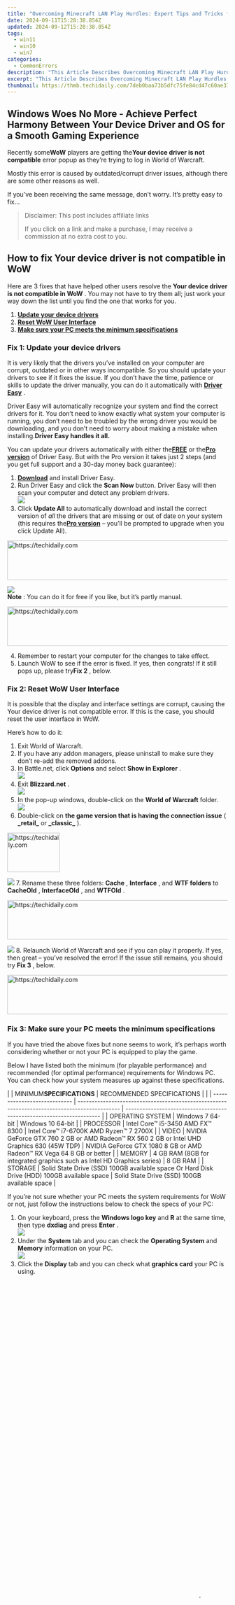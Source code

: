 ```yaml
---
title: "Overcoming Minecraft LAN Play Hurdles: Expert Tips and Tricks for Smooth Gaming"
date: 2024-09-11T15:28:38.854Z
updated: 2024-09-12T15:28:38.854Z
tags:
  - win11
  - win10
  - win7
categories:
  - CommonErrors
description: "This Article Describes Overcoming Minecraft LAN Play Hurdles: Expert Tips and Tricks for Smooth Gaming"
excerpt: "This Article Describes Overcoming Minecraft LAN Play Hurdles: Expert Tips and Tricks for Smooth Gaming"
thumbnail: https://thmb.techidaily.com/7deb0baa73b5dfc75fe84cd47c60ae37428dbd6443868bb9392e788fdb87eec8.jpg
---
```


## Windows Woes No More - Achieve Perfect Harmony Between Your Device Driver and OS for a Smooth Gaming Experience

Recently some**WoW** players are getting the**Your device driver is not compatible** error popup as they’re trying to log in World of Warcraft.

 Mostly this error is caused by outdated/corrupt driver issues, although there are some other reasons as well.

 If you’ve been receiving the same message, don’t worry. It’s pretty easy to fix…

>  Disclaimer: This post includes affiliate links
>
>  If you click on a link and make a purchase, I may receive a commission at no extra cost to you.
>

## How to fix Your device driver is not compatible in WoW

 Here are 3 fixes that have helped other users resolve the **Your device driver is not compatible in WoW** . You may not have to try them all; just work your way down the list until you find the one that works for you.

1. **[Update your device drivers](https://tools.techidaily.com/drivereasy/download/)**
2. **[Reset WoW User Interface](https://tools.techidaily.com/drivereasy/download/)**
3. **[Make sure your PC meets the minimum specifications](https://tools.techidaily.com/drivereasy/download/)**

### Fix 1: Update your device drivers

 It is very likely that the drivers you’ve installed on your computer are corrupt, outdated or in other ways incompatible. So you should update your drivers to see if it fixes the issue. If you don’t have the time, patience or skills to update the driver manually, you can do it automatically with **[Driver Easy](https://tools.techidaily.com/drivereasy/download/)**  .

 Driver Easy will automatically recognize your system and find the correct drivers for it. You don’t need to know exactly what system your computer is running, you don’t need to be troubled by the wrong driver you would be downloading, and you don’t need to worry about making a mistake when installing.**Driver Easy handles it all.**

 You can update your drivers automatically with either the[**FREE**](https://tools.techidaily.com/drivereasy/download/) or the[**Pro version**](https://tools.techidaily.com/drivereasy/download/) of Driver Easy. But with the Pro version it takes just 2 steps (and you get full support and a 30-day money back guarantee):

1. **[Download](https://tools.techidaily.com/drivereasy/download/)**  and install Driver Easy.
2. Run Driver Easy and click the **Scan Now** button. Driver Easy will then scan your computer and detect any problem drivers.  
![](https://images.drivereasy.com/wp-content/uploads/2020/12/last-scan-never.png)
3. Click **Update All** to automatically download and install the correct version of _all_ the drivers that are missing or out of date on your system (this requires the[**Pro version**](https://tools.techidaily.com/drivereasy/download/) – you’ll be prompted to upgrade when you click Update All).  

<!-- affiliate ads begin -->
<a href="https://ephamedtechinc.pxf.io/c/5597632/2136618/26400" target="_top" id="2136618">
  <img src="//a.impactradius-go.com/display-ad/26400-2136618" border="0" alt="https://techidaily.com" width="728" height="90"/>
</a>
<img height="0" width="0" src="https://ephamedtechinc.pxf.io/i/5597632/2136618/26400" style="position:absolute;visibility:hidden;" border="0" />
<!-- affiliate ads end -->

![](https://images.drivereasy.com/wp-content/uploads/2021/04/update-MPOW-driver.png)  
**Note** : You can do it for free if you like, but it’s partly manual.

<!-- affiliate ads begin -->
<a href="https://ephamedtechinc.pxf.io/c/5597632/2136613/26400" target="_top" id="2136613">
  <img src="//a.impactradius-go.com/display-ad/26400-2136613" border="0" alt="https://techidaily.com" width="728" height="90"/>
</a>
<img height="0" width="0" src="https://ephamedtechinc.pxf.io/i/5597632/2136613/26400" style="position:absolute;visibility:hidden;" border="0" />
<!-- affiliate ads end -->

4. Remember to restart your computer for the changes to take effect.
5. Launch WoW to see if the error is fixed. If yes, then congrats! If it still pops up, please try**Fix 2** , below.

### Fix 2: Reset WoW User Interface

 It is possible that the display and interface settings are corrupt, causing the Your device driver is not compatible error. If this is the case, you should reset the user interface in WoW.

Here’s how to do it:

1. Exit World of Warcraft.
2. If you have any addon managers, please uninstall to make sure they don’t re-add the removed addons.
3. In Battle.net, click **Options** and select **Show in Explorer** .  
![](https://images.drivereasy.com/wp-content/uploads/2021/04/3-4.png)
4. Exit **Blizzard.net** .  
![](https://images.drivereasy.com/wp-content/uploads/2021/04/4.png)
5. In the pop-up windows, double-click on the **World of Warcraft** folder.  
![](https://images.drivereasy.com/wp-content/uploads/2021/04/5-1.png)
6. Double-click on **the game version that is having the connection issue** ( **\_retail\_**  or **\_classic\_** ).  

<!-- affiliate ads begin -->
<a href="https://aligracehair.sjv.io/c/5597632/2115925/19272" target="_top" id="2115925">
  <img src="//a.impactradius-go.com/display-ad/19272-2115925" border="0" alt="https://techidaily.com" width="120" height="90"/>
</a>
<img height="0" width="0" src="https://aligracehair.sjv.io/i/5597632/2115925/19272" style="position:absolute;visibility:hidden;" border="0" />
<!-- affiliate ads end -->

![](https://images.drivereasy.com/wp-content/uploads/2021/04/6-2.png)
7. Rename these three folders: **Cache** , **Interface** , and **WTF folders** to **CacheOld** , **InterfaceOld** , and **WTFOld** .  

<!-- affiliate ads begin -->
<a href="https://ursime.pxf.io/c/5597632/2136545/16384" target="_top" id="2136545">
  <img src="//a.impactradius-go.com/display-ad/16384-2136545" border="0" alt="https://techidaily.com" width="728" height="90"/>
</a>
<img height="0" width="0" src="https://ursime.pxf.io/i/5597632/2136545/16384" style="position:absolute;visibility:hidden;" border="0" />
<!-- affiliate ads end -->

![](https://images.drivereasy.com/wp-content/uploads/2021/04/7.png)
8. Relaunch World of Warcraft and see if you can play it properly. If yes, then great – you’ve resolved the error! If the issue still remains, you should try **Fix 3** , below.

<!-- affiliate ads begin -->
<a href="https://unicoeye.pxf.io/c/5597632/2134227/18498" target="_top" id="2134227">
  <img src="//a.impactradius-go.com/display-ad/18498-2134227" border="0" alt="https://techidaily.com" width="728" height="90"/>
</a>
<img height="0" width="0" src="https://unicoeye.pxf.io/i/5597632/2134227/18498" style="position:absolute;visibility:hidden;" border="0" />
<!-- affiliate ads end -->

### Fix 3: Make sure your PC meets the minimum specifications

 If you have tried the above fixes but none seems to work, it’s perhaps worth considering whether or not your PC is equipped to play the game.

 Below I have listed both the minimum (for playable performance) and recommended (for optimal performance) requirements for Windows PC. You can check how your system measures up against these specifications.

| |  MINIMUM**SPECIFICATIONS** | RECOMMENDED SPECIFICATIONS                                                                    |                                                                       |
| ---------------------------- | --------------------------------------------------------------------------------------------- | --------------------------------------------------------------------- |
| OPERATING SYSTEM             | Windows 7 64-bit                                                                              | Windows 10 64-bit                                                     |
| PROCESSOR                    | Intel Core™ i5-3450 AMD FX™ 8300                                                              | Intel Core™ i7-6700K AMD Ryzen™ 7 2700X                               |
| VIDEO                        | NVIDIA GeForce GTX 760 2 GB or AMD Radeon™ RX 560 2 GB or Intel UHD Graphics 630 (45W TDP)    | NVIDIA GeForce GTX 1080 8 GB or AMD Radeon™ RX Vega 64 8 GB or better |
| MEMORY                       | 4 GB RAM (8GB for integrated graphics such as Intel HD Graphics series)                       | 8 GB RAM                                                              |
| STORAGE                      | Solid State Drive (SSD) 100GB available space  Or Hard Disk Drive (HDD) 100GB available space | Solid State Drive (SSD) 100GB available space                         |

 If you’re not sure whether your PC meets the system requirements for WoW or not, just follow the instructions below to check the specs of your PC:

1. On your keyboard, press the **Windows logo key** and **R** at the same time, then type **dxdiag** and press **Enter** .  
![](https://images.drivereasy.com/wp-content/uploads/2021/04/1-12.png)
2. Under the **System** tab and you can check the **Operating System**  and **Memory** information on your PC.  
![](https://images.drivereasy.com/wp-content/uploads/2021/04/2-11.png)
3. Click the **Display** tab and you can check what **graphics card** your PC is using.

<!-- affiliate ads begin -->
<span id="2135472">
					<video width="864" height="1536" style="cursor:pointer"
           poster="//a.impactradius-go.com/display-clicktoplayimage/2135472.png"
           onclick="if(!this.playClicked){this.play();this.setAttribute('controls',true);this.playClicked=true;}">
	   <source src="//a.impactradius-go.com/display-ad/18498-2135472">
	   <img src="//a.impactradius-go.com/display-clicktoplayimage/2135472.png" style="border: none; height: 100%; width: 100%; object-fit: contain">
	</video>
	<div style="width:540px;text-align:center"><a href="javascript:window.open(decodeURIComponent('https%3A%2F%2Funicoeye.pxf.io%2Fc%2F5597632%2F2135472%2F18498'), '_blank');void(0);">Click here</a></div>
</span>
<img height="0" width="0" src="https://imp.pxf.io/i/5597632/2135472/18498" style="position:absolute;visibility:hidden;" border="0" />
<!-- affiliate ads end -->

4. Close DirectX.

 You may need to upgrade the hardware of your computer if it fails to meet the specs.

 That’s it – hopefully this post helped. If you have any questions, ideas or suggestions, you’re more than welcome to leave us a comment below.

* [Drivers](https://tools.techidaily.com/drivereasy/download/)
* [games](https://tools.techidaily.com/drivereasy/download/)
* [WOW](https://tools.techidaily.com/drivereasy/download/)

<ins class="adsbygoogle"
     style="display:block"
     data-ad-format="autorelaxed"
     data-ad-client="ca-pub-7571918770474297"
     data-ad-slot="1223367746"></ins>

<ins class="adsbygoogle"
     style="display:block"
     data-ad-client="ca-pub-7571918770474297"
     data-ad-slot="8358498916"
     data-ad-format="auto"
     data-full-width-responsive="true"></ins>

<span class="atpl-alsoreadstyle">Also read:</span>
<div><ul>
<li><a href="https://fox-friendly.techidaily.com/new-2024-approved-master-plan-uniting-instagram-and-tiktok-platforms/"><u>[New] 2024 Approved Master Plan Uniting Instagram & TikTok Platforms</u></a></li>
<li><a href="https://instagram-clips.techidaily.com/updated-perfect-your-posts-instagram-video-edits-with-borders-for-2024/"><u>[Updated] Perfect Your Posts Instagram Video Edits with Borders for 2024</u></a></li>
<li><a href="https://extra-guidance.techidaily.com/2024-approved-play-your-srt-files-easily-winmac-tips/"><u>2024 Approved Play Your SRT Files Easily Win/Mac Tips</u></a></li>
<li><a href="https://win-howtos.techidaily.com/comprehensive-fixes-rescuing-a-stuck-laptop-mouse-from-malfunction/"><u>Comprehensive Fixes: Rescuing a Stuck Laptop Mouse From Malfunction</u></a></li>
<li><a href="https://android-pokemon-go.techidaily.com/in-2024-full-guide-to-catch-100-iv-pokemon-using-a-map-on-infinix-smart-7-drfone-by-drfone-virtual-android/"><u>In 2024, Full Guide to Catch 100 IV Pokémon Using a Map On Infinix Smart 7 | Dr.fone</u></a></li>
<li><a href="https://android-unlock.techidaily.com/in-2024-how-to-unlock-vivo-s17e-phone-without-pin-by-drfone-android/"><u>In 2024, How to Unlock Vivo S17e Phone without PIN</u></a></li>
<li><a href="https://android-pokemon-go.techidaily.com/in-2024-pokemon-go-cooldown-chart-on-oppo-k11x-drfone-by-drfone-virtual-android/"><u>In 2024, Pokémon Go Cooldown Chart On Oppo K11x | Dr.fone</u></a></li>
<li><a href="https://pokemon-go-android.techidaily.com/ipogo-will-be-the-new-ispoofer-on-honor-90-gt-drfone-by-drfone-virtual-android/"><u>iPogo will be the new iSpoofer On Honor 90 GT? | Dr.fone</u></a></li>
<li><a href="https://win-howtos.techidaily.com/resolved-troubleshooting-failed-hosted-network-setup-on-windows-11/"><u>Resolved: Troubleshooting Failed Hosted Network Setup on Windows 11</u></a></li>
<li><a href="https://win-howtos.techidaily.com/step-by-step-solution-for-microsoft-error-0x800f0831-with-windows-patches/"><u>Step-by-Step Solution for Microsoft Error 0X800F0831 with Windows Patches</u></a></li>
<li><a href="https://youtube-clips.techidaily.com/streamlining-your-edit-with-jump-cut-tips/"><u>Streamlining Your Edit with Jump Cut Tips</u></a></li>
</ul></div>

